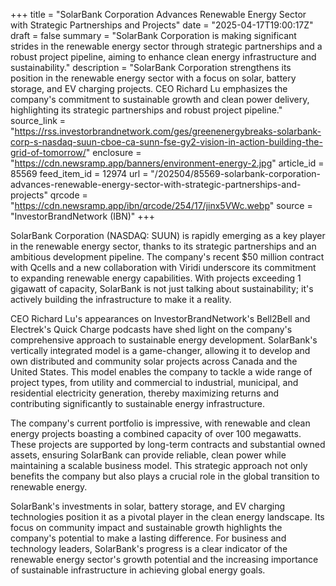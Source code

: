 +++
title = "SolarBank Corporation Advances Renewable Energy Sector with Strategic Partnerships and Projects"
date = "2025-04-17T19:00:17Z"
draft = false
summary = "SolarBank Corporation is making significant strides in the renewable energy sector through strategic partnerships and a robust project pipeline, aiming to enhance clean energy infrastructure and sustainability."
description = "SolarBank Corporation strengthens its position in the renewable energy sector with a focus on solar, battery storage, and EV charging projects. CEO Richard Lu emphasizes the company's commitment to sustainable growth and clean power delivery, highlighting its strategic partnerships and robust project pipeline."
source_link = "https://rss.investorbrandnetwork.com/ges/greenenergybreaks-solarbank-corp-s-nasdaq-suun-cboe-ca-sunn-fse-gy2-vision-in-action-building-the-grid-of-tomorrow/"
enclosure = "https://cdn.newsramp.app/banners/environment-energy-2.jpg"
article_id = 85569
feed_item_id = 12974
url = "/202504/85569-solarbank-corporation-advances-renewable-energy-sector-with-strategic-partnerships-and-projects"
qrcode = "https://cdn.newsramp.app/ibn/qrcode/254/17/jinx5VWc.webp"
source = "InvestorBrandNetwork (IBN)"
+++

<p>SolarBank Corporation (NASDAQ: SUUN) is rapidly emerging as a key player in the renewable energy sector, thanks to its strategic partnerships and an ambitious development pipeline. The company's recent $50 million contract with Qcells and a new collaboration with Viridi underscore its commitment to expanding renewable energy capabilities. With projects exceeding 1 gigawatt of capacity, SolarBank is not just talking about sustainability; it's actively building the infrastructure to make it a reality.</p><p>CEO Richard Lu's appearances on InvestorBrandNetwork's Bell2Bell and Electrek's Quick Charge podcasts have shed light on the company's comprehensive approach to sustainable energy development. SolarBank's vertically integrated model is a game-changer, allowing it to develop and own distributed and community solar projects across Canada and the United States. This model enables the company to tackle a wide range of project types, from utility and commercial to industrial, municipal, and residential electricity generation, thereby maximizing returns and contributing significantly to sustainable energy infrastructure.</p><p>The company's current portfolio is impressive, with renewable and clean energy projects boasting a combined capacity of over 100 megawatts. These projects are supported by long-term contracts and substantial owned assets, ensuring SolarBank can provide reliable, clean power while maintaining a scalable business model. This strategic approach not only benefits the company but also plays a crucial role in the global transition to renewable energy.</p><p>SolarBank's investments in solar, battery storage, and EV charging technologies position it as a pivotal player in the clean energy landscape. Its focus on community impact and sustainable growth highlights the company's potential to make a lasting difference. For business and technology leaders, SolarBank's progress is a clear indicator of the renewable energy sector's growth potential and the increasing importance of sustainable infrastructure in achieving global energy goals.</p>